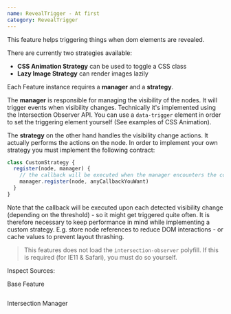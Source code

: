 ```yaml
---
name: RevealTrigger - At first
category: RevealTrigger
---
```


This feature helps triggering things when dom elements are revealed.

There are currently two strategies available:
- **CSS Animation Strategy** can be used to toggle a CSS class
- **Lazy Image Strategy** can render images lazily

Each Feature instance requires a **manager** and a **strategy**.

The **manager** is responsible for managing the visibility of the nodes. It will trigger events when visibility changes. Technically it's implemented using the Intersection Observer API.
You can use a `data-trigger` element in order to set the triggering element yourself (See examples of CSS Animation).

The **strategy** on the other hand handles the visibility change actions. It actually performs the actions on the node.
In order to implement your own strategy you must implement the following contract:

```js
class CustomStrategy {
  register(node, manager) {
    // the callback will be executed when the manager encounters the configured visibility states
    manager.register(node, anyCallbackYouWant)
  }
}
```

Note that the callback will be executed upon each detected visibility change (depending on the threshold) - so it might get triggered quite often.
It is therefore necessary to keep performance in mind while implementing a custom strategy. E.g. store node references to reduce DOM interactions - or cache values to prevent layout thrashing.

> This features does not load the `intersection-observer` polyfill. If this is required (for IE11 & Safari), you must do so yourself.

Inspect Sources:

Base Feature
```src:../src/index.js
```
Intersection Manager
```manager:../src/intersection-manager.js
```
```src:../src/style.scss
```
```types:../lib/style.css
```
